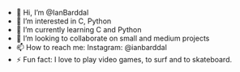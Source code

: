 - 👋 Hi, I’m @IanBarddal
- 👀 I’m interested in C, Python
- 🌱 I’m currently learning C and Python
- 💞️ I’m looking to collaborate on small and medium projects
- 📫 How to reach me: Instagram: @ianbarddal
- ⚡ Fun fact: I love to play video games, to surf and to skateboard.

<!---
IanBarddal/IanBarddal is a ✨ special ✨ repository because its `README.md` (this file) appears on your GitHub profile.
You can click the Preview link to take a look at your changes.
--->
